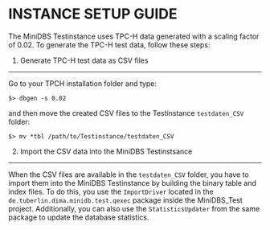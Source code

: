INSTANCE SETUP GUIDE
====================

The MiniDBS Testinstance uses TPC-H data generated with a scaling factor of 0.02. To generate the TPC-H test data, follow these steps:

1. Generate TPC-H test data as CSV files
----------------------------------------

Go to your TPCH installation folder and type:

    $> dbgen -s 0.02

and then move the created CSV files to the Testinstance `testdaten_CSV` folder:

    $> mv *tbl /path/to/Testinstance/testdaten_CSV
    
2. Import the CSV data into the MiniDBS Testinstsance
-----------------------------------------------------

When the CSV files are available in the `testdaten_CSV` folder, you have to import them into the MiniDBS Testinstance by building the binary table and index files. To do this, you use the `ImportDriver` located in the `de.tuberlin.dima.minidb.test.qexec` package inside the MiniDBS_Test project. Additionally, you can also use the `StatisticsUpdater` from the same package to update the database statistics.